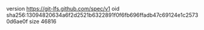 version https://git-lfs.github.com/spec/v1
oid sha256:13094820634a6f2d2521b6322891f0f6fb696ffadb47c69124e1c25730d6ae0f
size 46816

